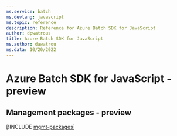 ```yaml
---
ms.service: batch
ms.devlang: javascript
ms.topic: reference
description: Reference for Azure Batch SDK for JavaScript
author: dpwatrous
title: Azure Batch SDK for JavaScript
ms.author: dawatrou
ms.data: 10/20/2022
---
```

# Azure Batch SDK for JavaScript - preview

## Management packages - preview
[!INCLUDE [mgmt-packages](batch-mgmt-index.md)]